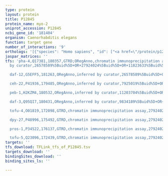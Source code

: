 ```yaml
---
type: protein
layout: protein
title: P12845
protein_name: myo-2
uniprot_accession: P12845
ncbi_gene_id: '181404'
organism: Caenorhabditis elegans
function: target gene
number_of_interactions: '9'
orthologs: '[{"species": "Homo sapiens", "id": ["<a href=\"/protein/p12883\">P12883</a>", "<a href=\"/protein/p13533\">P13533</a>", "<a href=\"/protein/q9y2k3\">Q9Y2K3</a>", "<a href=\"/protein/p11055\">P11055</a>", "<a href=\"/protein/q9y623\">Q9Y623</a>", "<a href=\"/protein/p12882\">P12882</a>", "<a href=\"/protein/q9ukx3\">Q9UKX3</a>", "<a href=\"/protein/p13535\">P13535</a>", "<a href=\"/protein/q9ukx2\">Q9UKX2</a>"]}, {"species": "Mus musculus", "id": ["<a href=\"/protein/q5sx40\">Q5SX40</a>", "<a href=\"/protein/g3uw82\">G3UW82</a>", "<a href=\"/protein/q02566\">Q02566</a>", "<a href=\"/protein/q5sx39\">Q5SX39</a>", "<a href=\"/protein/a2aqp0\">A2AQP0</a>", "<a href=\"/protein/q91z83\">Q91Z83</a>", "<a href=\"/protein/b1ar69\">B1AR69</a>", "<a href=\"/protein/e9q264\">E9Q264</a>", "<a href=\"/protein/p13541\">P13541</a>", "<a href=\"/protein/p13542\">P13542</a>"]}, {"species": "Rattus norvegicus", "id": ["<a href=\"/protein/g3v885\">G3V885</a>", "<a href=\"/protein/f1lmu0\">F1LMU0</a>", "<a href=\"/protein/g3v8b0\">G3V8B0</a>", "<a href=\"/protein/f1m8f6\">F1M8F6</a>", "<a href=\"/protein/g3v6d8\">G3V6D8</a>"]}, {"species": "Danio rerio", "id": ["<a href=\"/protein/b8a568\">B8A568</a>"]}]'
jaspar_matrices: ''
tfs: 'pha-4,Q17381,180357,GTRD;ORegAnno,chromatin immunoprecipitation assay;inferred
  by curator,26578589%5Buid%5D+OR+27924024%5Buid%5D+OR+11823633%5Buid%5D,Yes

  daf-12,G5EFF5,181263,ORegAnno,inferred by curator,26578589%5Buid%5D+OR+15375261%5Buid%5D,Yes

  ceh-22,P41936,179485,ORegAnno,inferred by curator,7925019%5Buid%5D+OR+26578589%5Buid%5D,Yes

  peb-1,H2KZM4,180532,ORegAnno,inferred by curator,11203704%5Buid%5D+OR+26578589%5Buid%5D,Yes

  daf-3,Q95QI7,180431,ORegAnno,inferred by curator,9834189%5Buid%5D+OR+26578589%5Buid%5D,Yes

  tofu-4,O01819,172098,GTRD,chromatin immunoprecipitation assay,27924024%5Buid%5D,No

  dpy-27,P48996,175492,GTRD,chromatin immunoprecipitation assay,27924024%5Buid%5D,No

  pros-1,P34522,176137,GTRD,chromatin immunoprecipitation assay,27924024%5Buid%5D,No

  tofu-5,Q23096,172439,GTRD,chromatin immunoprecipitation assay,27924024%5Buid%5D,No'
targets: ''
tfs_download: TFLink_tfs_of_P12845.tsv
targets_download: ''
bindingSites_download: ''
binding_sites_ls: ''

---
```

